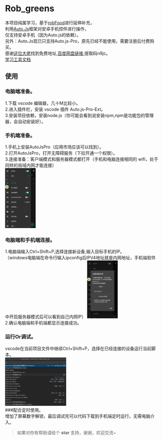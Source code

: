# Rob_greens
本项目纯属学习，基于[robFood](https://github.com/sean529/robFood)进行延伸补充，  
利用[Auto.Js](https://github.com/hyb1996/Auto.js?files=1)框架对安卓手机控件进行操作，    
仅支持安卓手机（因为Auto.js的依赖）。  
另外：Auto.Js现已只支持Auto.js-Pro，原先已经不能使用，需要注册后付费购买。     
感谢[这位大佬](https://github.com/qulingyuan/robVeg)找到免费地址,[百度网盘链接](https://pan.baidu.com/s/1zBTij7imoLCKf1bm7HtY6Q),提取码n9jc。   
[学习工具文档](https://pro.autojs.org/docs/#/zh-cn/?id=%e7%bb%bc%e8%bf%b0)  

## 使用

### 电脑端准备。
1.下载 vscode 编辑器，几十M比较小。  
2.进入插件栏，安装 vscode 插件 Auto.js-Pro-Ext。  
3.安装项目依赖，安装node.js（你可能会看到说安装npm,npm是功能包的管理器，会自动安装好）。  
### 手机端准备。
1.手机上安装AutoJsPro（应用市场应该可以找到）。      
2.打开AutoJsPro，打开无障碍服务（下拉开通一个权限）。    
3.连接准备：客户端模式和服务器模式都打开（手机和电脑连接相同的 wifi，处于同样的局域内网才能连接）    
<img src="./pictures/autojs_view.jpg" width="100">   
### 电脑端和手机端连接。  
1.电脑端输入Ctrl+Shift+P,选择连接新设备,输入目标手机的IP。  
  （windows电脑端在命令行输入ipconfig后IPV4地址就是内网地址，手机端软件中开启服务器模式后可以看到自己内网IP） 
   <img src="./pictures/autojs_view_ip.jpg" width="100">   
2.确认电脑端和手机端都显示连接成功。  
### 运行Or调试。 
   vscode在当前项目文件中继续Ctrl+Shift+P，选择在已经连接的设备运行当前脚本。  
   <img src="./pictures/vscode_connect_run.png" width="200">       
###配合定时使用。      
增加了屏幕数字解锁，最后调试完可以代码下载到手机端定时运行，无需电脑介入。  
> 如果对你有帮助请给个 **star** 支持，谢谢，欢迎交流~
